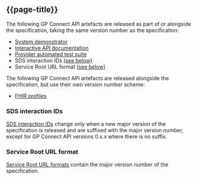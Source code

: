 ## {{page-title}}
The following GP Connect API artefacts are released as part of or alongside the specification, taking the same version number as the specification:

- [System demonstrator](https://developer.nhs.uk/apis/gpconnect-1-5-0/system_demonstrator.html)
- [Interactive API documentation](https://developer.nhs.uk/apis/gpconnect-1-5-0/system_swagger.html)
- [Provider automated test suite](https://developer.nhs.uk/apis/gpconnect-1-5-0/testing_deliverables.html)
- SDS interaction IDs [(see below)](#SDS-interaction-IDs)
- Service Root URL format [(see below)](#Service-Root-URL-format)

The following GP Connect API artefacts are released alongside the specification, but use their own version number scheme:

- [FHIR profiles](https://developer.nhs.uk/apis/gpconnect-1-5-0/development_fhir_resource_guidance.html)

### SDS interaction IDs
[SDS interaction IDs](https://developer.nhs.uk/apis/gpconnect-1-5-0/integration_interaction_ids.html) change only when a new major version of the specification is released and are suffixed with the major version number, except for GP Connect API versions 0.x.x where there is no suffix.

### Service Root URL format
[Service Root URL formats](https://developer.nhs.uk/apis/gpconnect-1-5-0/development_general_api_guidance.html#service-root-url-versioning) contain the major version number of the specification.